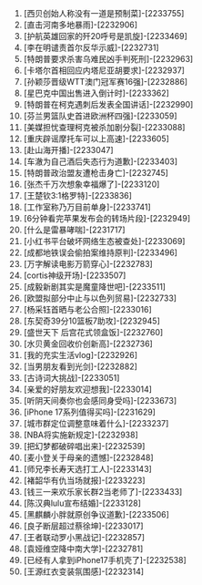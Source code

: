 
1. [西贝创始人称没有一道是预制菜]-[2233755]
1. [直击河南多地暴雨]-[2232906]
1. [护航英雄回家的歼20呼号是凯旋]-[2233469]
1. [李在明谴责首尔反华示威]-[2232731]
1. [特朗普要求杀害乌难民凶手判死刑]-[2232963]
1. [卡塔尔首相回应内塔尼亚胡要求]-[2232937]
1. [孙颖莎晋级WTT澳门冠军赛16强]-[2232886]
1. [星巴克中国出售进入倒计时]-[2233362]
1. [特朗普在柯克遇刺后发表全国讲话]-[2232990]
1. [芬兰男篮队史首进欧洲杯四强]-[2233059]
1. [美媒担忧查理柯克被杀加剧分裂]-[2233088]
1. [重庆辟谣摩托车可以上高速]-[2233605]
1. [赴山海开播]-[2233047]
1. [车澈为自己酒后失态行为道歉]-[2233403]
1. [特朗普政治盟友遭枪击身亡]-[2232745]
1. [张杰千万次想象幸福爆了]-[2233120]
1. [王楚钦3:1格罗特]-[2233836]
1. [工作室称乃万目前单身]-[2233741]
1. [6分钟看完苹果发布会的转场片段]-[2232949]
1. [什么是雷暴哮喘]-[2231717]
1. [小红书平台破坏网络生态被查处]-[2233069]
1. [成都地铁误会偷拍案维持原判]-[2233496]
1. [万字解读电影万箭穿心]-[2232783]
1. [cortis神级开场]-[2233507]
1. [成毅新剧其实是魔童降世吧]-[2233511]
1. [欧盟拟部分中止与以色列贸易]-[2232733]
1. [杨采钰首晒与老公合照]-[2233016]
1. [东契奇39分10篮板7助攻]-[2232945]
1. [盛世天下 后宫花式领盒饭]-[2232760]
1. [水贝黄金回收价创新高]-[2232736]
1. [我的充实生活vlog]-[2232926]
1. [当男朋友看到光剑]-[2232882]
1. [古诗词大挑战]-[2233051]
1. [亲爱的好朋友欢迎想我]-[2233014]
1. [听阴天间奏你也会感同身受吗]-[2233673]
1. [iPhone 17系列值得买吗]-[2231629]
1. [城市群定位调整意味着什么]-[2233237]
1. [NBA将实施新规定]-[2232938]
1. [把幻梦都破碎唱出来]-[2232539]
1. [麦小登关于母亲的遗憾]-[2232848]
1. [师兄李长寿天选打工人]-[2233143]
1. [褚韶华有仇当场就报]-[2233223]
1. [钱三一来欢乐家长群2当老师了]-[2233433]
1. [陈汉典lulu宣布结婚]-[2233128]
1. [黑麒麟小胖就原创争议道歉]-[2233506]
1. [良子断层超过蔡徐坤]-[2233017]
1. [王者联动罗小黑战记]-[2232857]
1. [袁娅维空降中南大学]-[2232781]
1. [已经有人拿到iPhone17手机壳了]-[2232538]
1. [王源红衣变装氛围感]-[2232314]